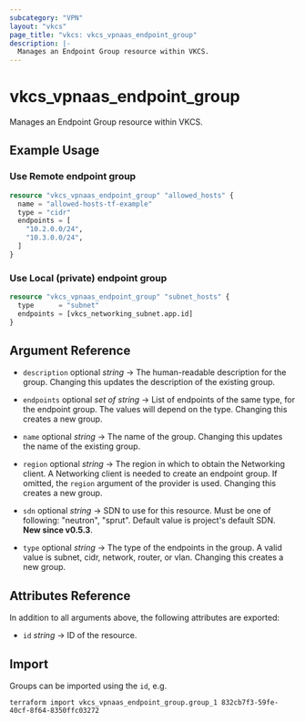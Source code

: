 ```yaml
---
subcategory: "VPN"
layout: "vkcs"
page_title: "vkcs: vkcs_vpnaas_endpoint_group"
description: |-
  Manages an Endpoint Group resource within VKCS.
---
```


# vkcs_vpnaas_endpoint_group

Manages an Endpoint Group resource within VKCS.

## Example Usage
### Use Remote endpoint group
```terraform
resource "vkcs_vpnaas_endpoint_group" "allowed_hosts" {
  name = "allowed-hosts-tf-example"
  type = "cidr"
  endpoints = [
    "10.2.0.0/24",
    "10.3.0.0/24",
  ]
}
```

### Use Local (private) endpoint group
```terraform
resource "vkcs_vpnaas_endpoint_group" "subnet_hosts" {
  type      = "subnet"
  endpoints = [vkcs_networking_subnet.app.id]
}
```
## Argument Reference
- `description` optional *string* &rarr;  The human-readable description for the group. Changing this updates the description of the existing group.

- `endpoints` optional *set of* *string* &rarr;  List of endpoints of the same type, for the endpoint group. The values will depend on the type. Changing this creates a new group.

- `name` optional *string* &rarr;  The name of the group. Changing this updates the name of the existing group.

- `region` optional *string* &rarr;  The region in which to obtain the Networking client. A Networking client is needed to create an endpoint group. If omitted, the `region` argument of the provider is used. Changing this creates a new group.

- `sdn` optional *string* &rarr;  SDN to use for this resource. Must be one of following: "neutron", "sprut". Default value is project's default SDN.<br>**New since v0.5.3**.

- `type` optional *string* &rarr;  The type of the endpoints in the group. A valid value is subnet, cidr, network, router, or vlan. Changing this creates a new group.


## Attributes Reference
In addition to all arguments above, the following attributes are exported:
- `id` *string* &rarr;  ID of the resource.



## Import

Groups can be imported using the `id`, e.g.

```shell
terraform import vkcs_vpnaas_endpoint_group.group_1 832cb7f3-59fe-40cf-8f64-8350ffc03272
```
